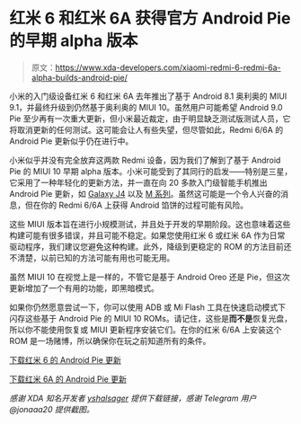 # 红米 6 和红米 6A 获得官方 Android Pie 的早期 alpha 版本

> 原文：<https://www.xda-developers.com/xiaomi-redmi-6-redmi-6a-alpha-builds-android-pie/>

小米的入门级设备红米 6 和红米 6A 去年推出了基于 Android 8.1 奥利奥的 MIUI 9.1，并最终升级到仍然基于奥利奥的 MIUI 10。虽然用户可能希望 Android 9.0 Pie 至少再有一次重大更新，但小米最近裁定，由于明显缺乏测试版测试人员，它将取消更新的任何测试。这可能会让人有些失望，但尽管如此，Redmi 6/6A 的 Android Pie 更新似乎仍在进行中。

小米似乎并没有完全放弃这两款 Redmi 设备，因为我们了解到了基于 Android Pie 的 MIUI 10 早期 alpha 版本。小米可能受到了其同行的启发——特别是三星，它采用了一种年轻化的更新方法，并一直在向 20 多款入门级智能手机推出 Android Pie 更新，如 [Galaxy J4](https://www.xda-developers.com/samsung-galaxy-j4-j4-j6-android-pie-one-ui/) 以及 [M 系列](https://www.xda-developers.com/samsung-galaxy-m10-m20-m30-android-pie/)。虽然这可能是一个令人兴奋的消息，但在你的 Redmi 6/6A 上获得 Android 馅饼的过程可能有风险。

这些 MIUI 版本旨在进行小规模测试，并且处于开发的早期阶段。这也意味着这些构建可能有很多错误，并且可能不稳定。如果您使用红米 6 或红米 6A 作为日常驱动程序，我们建议您避免这种构建。此外，降级到更稳定的 ROM 的方法目前还不清楚，以前已知的方法可能有用也可能无用。

虽然 MIUI 10 在视觉上是一样的，不管它是基于 Android Oreo 还是 Pie，但这次更新增加了一个有用的功能，即黑暗模式。

如果你仍然愿意尝试一下，你可以使用 ADB 或 Mi Flash 工具在快速启动模式下闪存这些基于 Android Pie 的 MIUI 10 ROMs。请记住，这些是**而不是**恢复光盘，所以你不能使用恢复或 MIUI 更新程序安装它们。在你的红米 6/6A 上安装这个 ROM 是一场赌博，所以确保你在玩之前知道所有的条件。

[下载红米 6 的 Android Pie 更新](http://bigota.d.miui.com/9.5.23/cereus_global_images_9.5.23_20190523.0000.00_9.0_global_557873fd64.tgz)

[下载红米 6A 的 Android Pie 更新](http://bigota.d.miui.com/9.5.23/cactus_global_images_9.5.23_20190523.0000.00_9.0_global_63ecd38280.tgz)

*感谢 XDA 知名开发者 [yshalsager](https://forum.xda-developers.com/member.php?u=6084385) 提供下载链接，感谢 Telegram 用户@jonaaa20 提供截图。*
